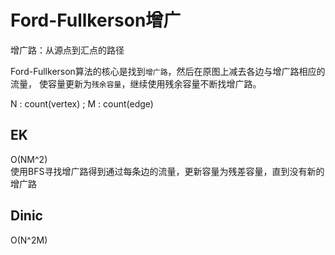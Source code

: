 # Ford-Fullkerson增广

增广路：从源点到汇点的路径

Ford-Fullkerson算法的核心是找到`增广路`，然后在原图上减去各边与增广路相应的流量，
使容量更新为`残余容量`，继续使用残余容量不断找增广路。

N : count(vertex) ; M : count(edge)

## EK
O(NM^2)  
使用BFS寻找增广路得到通过每条边的流量，更新容量为残差容量，直到没有新的增广路

## Dinic
O(N^2M)
